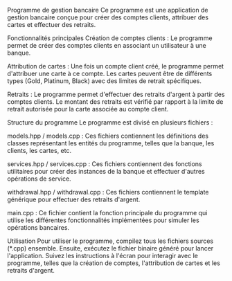 Programme de gestion bancaire
Ce programme est une application de gestion bancaire conçue pour créer des comptes clients, attribuer des cartes et effectuer des retraits.

Fonctionnalités principales
Création de comptes clients : Le programme permet de créer des comptes clients en associant un utilisateur à une banque.

Attribution de cartes : Une fois un compte client créé, le programme permet d'attribuer une carte à ce compte. Les cartes peuvent être de différents types (Gold, Platinum, Black) avec des limites de retrait spécifiques.

Retraits : Le programme permet d'effectuer des retraits d'argent à partir des comptes clients. Le montant des retraits est vérifié par rapport à la limite de retrait autorisée pour la carte associée au compte client.

Structure du programme
Le programme est divisé en plusieurs fichiers :

models.hpp / models.cpp : Ces fichiers contiennent les définitions des classes représentant les entités du programme, telles que la banque, les clients, les cartes, etc.

services.hpp / services.cpp : Ces fichiers contiennent des fonctions utilitaires pour créer des instances de la banque et effectuer d'autres opérations de service.

withdrawal.hpp / withdrawal.cpp : Ces fichiers contiennent le template générique pour effectuer des retraits d'argent.

main.cpp : Ce fichier contient la fonction principale du programme qui utilise les différentes fonctionnalités implémentées pour simuler les opérations bancaires.

Utilisation
Pour utiliser le programme, compilez tous les fichiers sources (*.cpp) ensemble. Ensuite, exécutez le fichier binaire généré pour lancer l'application. Suivez les instructions à l'écran pour interagir avec le programme, telles que la création de comptes, l'attribution de cartes et les retraits d'argent.
